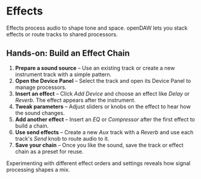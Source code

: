 # Effects

Effects process audio to shape tone and space. openDAW lets you stack effects or route tracks to shared processors.

## Hands-on: Build an Effect Chain

1. **Prepare a sound source** – Use an existing track or create a new instrument track with a simple pattern.
2. **Open the Device Panel** – Select the track and open its Device Panel to manage processors.
3. **Insert an effect** – Click _Add Device_ and choose an effect like _Delay_ or _Reverb_. The effect appears after the instrument.
4. **Tweak parameters** – Adjust sliders or knobs on the effect to hear how the sound changes.
5. **Add another effect** – Insert an _EQ_ or _Compressor_ after the first effect to build a chain.
6. **Use send effects** – Create a new _Aux_ track with a _Reverb_ and use each track's _Send_ knob to route audio to it.
7. **Save your chain** – Once you like the sound, save the track or effect chain as a preset for reuse.

Experimenting with different effect orders and settings reveals how signal processing shapes a mix.
